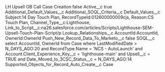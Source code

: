 <?xml version="1.0" encoding="UTF-8"?>
<CustomMetadata xmlns="http://soap.sforce.com/2006/04/metadata" xmlns:xsi="http://www.w3.org/2001/XMLSchema-instance" xmlns:xsd="http://www.w3.org/2001/XMLSchema">
    <label>LH Upsell OB Call Case Creation</label>
    <protected>false</protected>
    <values>
        <field>Active__c</field>
        <value xsi:type="xsd:boolean">true</value>
    </values>
    <values>
        <field>Additional_Default_Values__c</field>
        <value xsi:nil="true"/>
    </values>
    <values>
        <field>Additional_SOQL_Criteria__c</field>
        <value xsi:nil="true"/>
    </values>
    <values>
        <field>Default_Values__c</field>
        <value xsi:type="xsd:string">Subject:14 Day Touch Plan, 
RecordTypeId:012600000009cjs, 
Reason:CS Touch Plan, 
Channel_Type__c:Lighthouse, 
Link_to_Script__c:na26.salesforce.com/articles/Scripts/Lighthouse-SEM-Upsell-Touch-Plan-Script/p</value>
    </values>
    <values>
        <field>Lookup_Relationships__c</field>
        <value xsi:type="xsd:string">AccountId:AccountId,
OwnerId:OwnerId</value>
    </values>
    <values>
        <field>Push_New_Record_Data_To_Marketo__c</field>
        <value xsi:type="xsd:boolean">false</value>
    </values>
    <values>
        <field>SOQL__c</field>
        <value xsi:type="xsd:string">select AccountId, OwnerId from Case where LastModifiedDate &gt; N_DAYS_AGO:20
and RecordType.Name = &apos;NCS - AutoLaunch&apos; and Account.Client_Experience_Key__c = &apos;lighthouse-main&apos; and Upsell__c = TRUE and Date_Moved_to_3CSC_Status__c = N_DAYS_AGO:14</value>
    </values>
    <values>
        <field>Supported_Objects_for_Record_Auto_Create__c</field>
        <value xsi:type="xsd:string">Case</value>
    </values>
</CustomMetadata>
